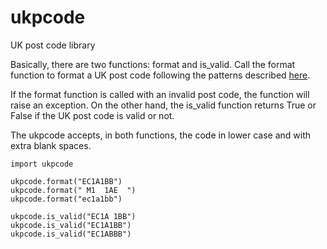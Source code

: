 # ukpcode
UK post code library

Basically, there are two functions: format and is_valid. Call the format function to format a UK post code following the patterns described [here](https://en.wikipedia.org/wiki/Postcodes_in_the_United_Kingdom#Formatting). 

If the format function is called with an invalid post code, the function will raise an exception. On the other hand, the is_valid function returns True or False if the UK post code is valid or not. 

The ukpcode accepts, in both functions, the code in lower case and with extra blank spaces.


```
import ukpcode

ukpcode.format("EC1A1BB")
ukpcode.format(" M1  1AE  ")
ukpcode.format("ec1a1bb")

ukpcode.is_valid("EC1A 1BB")
ukpcode.is_valid("EC1A1BB")
ukpcode.is_valid("EC1ABBB")
```
